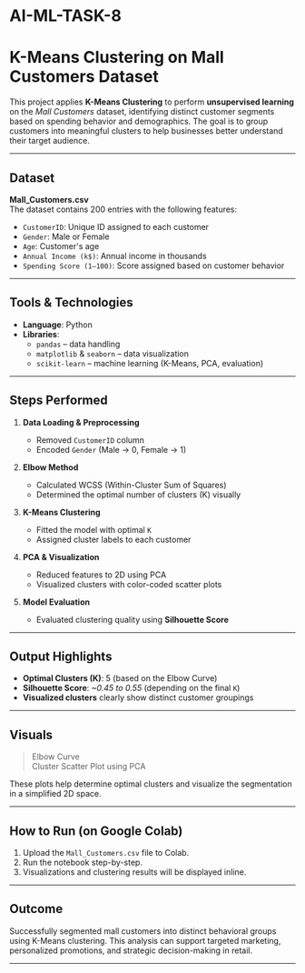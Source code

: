 # AI-ML-TASK-8
# K-Means Clustering on Mall Customers Dataset
This project applies **K-Means Clustering** to perform **unsupervised learning** on the *Mall Customers* dataset, identifying distinct customer segments based on spending behavior and demographics. The goal is to group customers into meaningful clusters to help businesses better understand their target audience.

---

## Dataset

**Mall_Customers.csv**  
The dataset contains 200 entries with the following features:
- `CustomerID`: Unique ID assigned to each customer
- `Gender`: Male or Female
- `Age`: Customer's age
- `Annual Income (k$)`: Annual income in thousands
- `Spending Score (1–100)`: Score assigned based on customer behavior

---

##  Tools & Technologies

- **Language**: Python
- **Libraries**:
  - `pandas` – data handling
  - `matplotlib` & `seaborn` – data visualization
  - `scikit-learn` – machine learning (K-Means, PCA, evaluation)

---

##  Steps Performed

1. **Data Loading & Preprocessing**  
   - Removed `CustomerID` column  
   - Encoded `Gender` (Male → 0, Female → 1)  

2. **Elbow Method**  
   - Calculated WCSS (Within-Cluster Sum of Squares)  
   - Determined the optimal number of clusters (K) visually  

3. **K-Means Clustering**  
   - Fitted the model with optimal `K`  
   - Assigned cluster labels to each customer  

4. **PCA & Visualization**  
   - Reduced features to 2D using PCA  
   - Visualized clusters with color-coded scatter plots  

5. **Model Evaluation**  
   - Evaluated clustering quality using **Silhouette Score**  

---

##  Output Highlights

- **Optimal Clusters (K)**: 5 (based on the Elbow Curve)
- **Silhouette Score**: *~0.45 to 0.55* (depending on the final `K`)
- **Visualized clusters** clearly show distinct customer groupings

---

##  Visuals

> Elbow Curve  
>  Cluster Scatter Plot using PCA  

These plots help determine optimal clusters and visualize the segmentation in a simplified 2D space.

---

##  How to Run (on Google Colab)

1. Upload the `Mall_Customers.csv` file to Colab.
2. Run the notebook step-by-step.
3. Visualizations and clustering results will be displayed inline.

---

##  Outcome

Successfully segmented mall customers into distinct behavioral groups using K-Means clustering. This analysis can support targeted marketing, personalized promotions, and strategic decision-making in retail.

---
